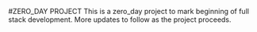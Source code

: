 #ZERO_DAY PROJECT
This is a zero_day project to mark beginning of full stack development.
More updates to follow as the project proceeds.
